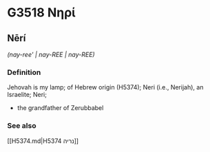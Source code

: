 # G3518 Νηρί

## Nērí

_(nay-ree' | nay-REE | nay-REE)_

### Definition

Jehovah is my lamp; of Hebrew origin (H5374); Neri (i.e., Nerijah), an Israelite; Neri; 

- the grandfather of Zerubbabel

### See also

[[H5374.md|H5374 נריה]]
